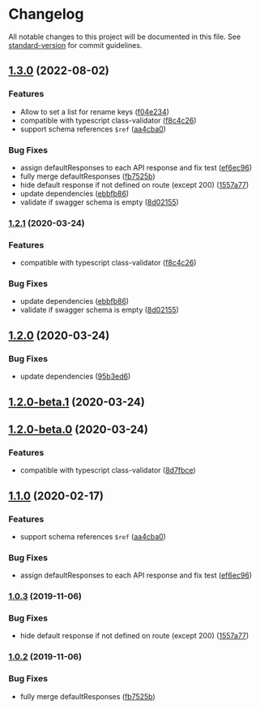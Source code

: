 # Changelog

All notable changes to this project will be documented in this file. See [standard-version](https://github.com/conventional-changelog/standard-version) for commit guidelines.

## [1.3.0](https://github.com/Igor-lkm/koa-joi-router-docs-v2/compare/v0.1.9...v1.3.0) (2022-08-02)


### Features

* Allow to set a list for rename keys ([f04e234](https://github.com/Igor-lkm/koa-joi-router-docs-v2/commit/f04e2343cf4461e4f2041ada01a9342691cba003))
* compatible with typescript class-validator ([f8c4c26](https://github.com/Igor-lkm/koa-joi-router-docs-v2/commit/f8c4c26237bf54880e7ec35c9d44e25222c167ee))
* support schema references `$ref` ([aa4cba0](https://github.com/Igor-lkm/koa-joi-router-docs-v2/commit/aa4cba04b747b2467746518334a880c643cb41c7))


### Bug Fixes

* assign defaultResponses to each API response and fix test ([ef6ec96](https://github.com/Igor-lkm/koa-joi-router-docs-v2/commit/ef6ec9620c2bdeb95e86abc8d81b6e385b69bf07))
* fully merge defaultResponses ([fb7525b](https://github.com/Igor-lkm/koa-joi-router-docs-v2/commit/fb7525b07c0d2855924a33b73d1bd65b545782bd))
* hide default response if not defined on route (except 200) ([1557a77](https://github.com/Igor-lkm/koa-joi-router-docs-v2/commit/1557a770dd33e3c6b185d9d40cc1070efb47973a))
* update dependencies ([ebbfb86](https://github.com/Igor-lkm/koa-joi-router-docs-v2/commit/ebbfb8681a0504573f4debfef3155bb072f92309))
* validate if swagger schema is empty ([8d02155](https://github.com/Igor-lkm/koa-joi-router-docs-v2/commit/8d02155f965f86c17fc3d1ecfa97fb44111739f8))

### [1.2.1](https://github.com/o2team/koa-joi-router-docs/compare/v1.1.0...v1.2.1) (2020-03-24)


### Features

* compatible with typescript class-validator ([f8c4c26](https://github.com/o2team/koa-joi-router-docs/commit/f8c4c26237bf54880e7ec35c9d44e25222c167ee))


### Bug Fixes

* update dependencies ([ebbfb86](https://github.com/o2team/koa-joi-router-docs/commit/ebbfb8681a0504573f4debfef3155bb072f92309))
* validate if swagger schema is empty ([8d02155](https://github.com/o2team/koa-joi-router-docs/commit/8d02155f965f86c17fc3d1ecfa97fb44111739f8))

## [1.2.0](https://github.com/o2team/koa-joi-router-docs/compare/v1.2.0-beta.1...v1.2.0) (2020-03-24)


### Bug Fixes

* update dependencies ([95b3ed6](https://github.com/o2team/koa-joi-router-docs/commit/95b3ed6139e16eb3aa17c553e499049854ffc063))

## [1.2.0-beta.1](https://github.com/o2team/koa-joi-router-docs/compare/v1.2.0-beta.0...v1.2.0-beta.1) (2020-03-24)

## [1.2.0-beta.0](https://github.com/o2team/koa-joi-router-docs/compare/v1.1.0...v1.2.0-beta.0) (2020-03-24)


### Features

* compatible with typescript class-validator ([8d7fbce](https://github.com/o2team/koa-joi-router-docs/commit/8d7fbcea970f99f5dd862c5df43f7e16657487b0))

## [1.1.0](https://github.com/o2team/koa-joi-router-docs/compare/v1.0.3...v1.1.0) (2020-02-17)


### Features

* support schema references `$ref` ([aa4cba0](https://github.com/o2team/koa-joi-router-docs/commit/aa4cba04b747b2467746518334a880c643cb41c7))


### Bug Fixes

* assign defaultResponses to each API response and fix test ([ef6ec96](https://github.com/o2team/koa-joi-router-docs/commit/ef6ec9620c2bdeb95e86abc8d81b6e385b69bf07))

### [1.0.3](https://github.com/o2team/koa-joi-router-docs/compare/v1.0.2...v1.0.3) (2019-11-06)


### Bug Fixes

* hide default response if not defined on route (except 200) ([1557a77](https://github.com/o2team/koa-joi-router-docs/commit/1557a770dd33e3c6b185d9d40cc1070efb47973a))

### [1.0.2](https://github.com/o2team/koa-joi-router-docs/compare/v1.0.1...v1.0.2) (2019-11-06)


### Bug Fixes

* fully merge defaultResponses ([fb7525b](https://github.com/o2team/koa-joi-router-docs/commit/fb7525b07c0d2855924a33b73d1bd65b545782bd))
